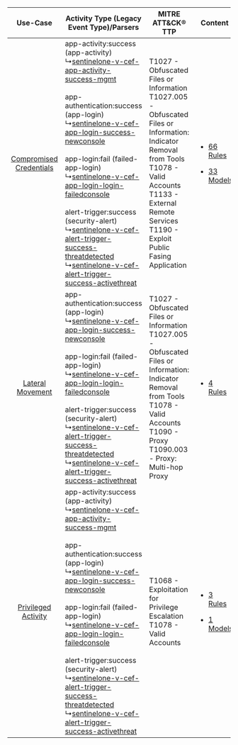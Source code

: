 |    Use-Case    | Activity Type (Legacy Event Type)/Parsers    | MITRE ATT&CK® TTP    | Content    |
|:----:| ---- | ---- | ---- |
| [Compromised Credentials](../../../UseCases/uc_compromised_credentials.md) |  app-activity:success (app-activity)<br> ↳[sentinelone-v-cef-app-activity-success-mgmt](Ps/pC_sentinelonevcefappactivitysuccessmgmt.md)<br><br> app-authentication:success (app-login)<br> ↳[sentinelone-v-cef-app-login-success-newconsole](Ps/pC_sentinelonevcefapploginsuccessnewconsole.md)<br><br> app-login:fail (failed-app-login)<br> ↳[sentinelone-v-cef-app-login-login-failedconsole](Ps/pC_sentinelonevcefapploginloginfailedconsole.md)<br><br> alert-trigger:success (security-alert)<br> ↳[sentinelone-v-cef-alert-trigger-success-threatdetected](Ps/pC_sentinelonevcefalerttriggersuccessthreatdetected.md)<br> ↳[sentinelone-v-cef-alert-trigger-success-activethreat](Ps/pC_sentinelonevcefalerttriggersuccessactivethreat.md)<br> | T1027 - Obfuscated Files or Information<br>T1027.005 - Obfuscated Files or Information: Indicator Removal from Tools<br>T1078 - Valid Accounts<br>T1133 - External Remote Services<br>T1190 - Exploit Public Fasing Application<br> | [<ul><li>66 Rules</li></ul><ul><li>33 Models</li></ul>](RM/r_m_sentinelone_vigilance_Compromised_Credentials.md) |
|        [Lateral Movement](../../../UseCases/uc_lateral_movement.md)        |  app-authentication:success (app-login)<br> ↳[sentinelone-v-cef-app-login-success-newconsole](Ps/pC_sentinelonevcefapploginsuccessnewconsole.md)<br><br> app-login:fail (failed-app-login)<br> ↳[sentinelone-v-cef-app-login-login-failedconsole](Ps/pC_sentinelonevcefapploginloginfailedconsole.md)<br><br> alert-trigger:success (security-alert)<br> ↳[sentinelone-v-cef-alert-trigger-success-threatdetected](Ps/pC_sentinelonevcefalerttriggersuccessthreatdetected.md)<br> ↳[sentinelone-v-cef-alert-trigger-success-activethreat](Ps/pC_sentinelonevcefalerttriggersuccessactivethreat.md)<br>    | T1027 - Obfuscated Files or Information<br>T1027.005 - Obfuscated Files or Information: Indicator Removal from Tools<br>T1078 - Valid Accounts<br>T1090 - Proxy<br>T1090.003 - Proxy: Multi-hop Proxy<br>    | [<ul><li>4 Rules</li></ul>](RM/r_m_sentinelone_vigilance_Lateral_Movement.md)    |
|     [Privileged Activity](../../../UseCases/uc_privileged_activity.md)     |  app-activity:success (app-activity)<br> ↳[sentinelone-v-cef-app-activity-success-mgmt](Ps/pC_sentinelonevcefappactivitysuccessmgmt.md)<br><br> app-authentication:success (app-login)<br> ↳[sentinelone-v-cef-app-login-success-newconsole](Ps/pC_sentinelonevcefapploginsuccessnewconsole.md)<br><br> app-login:fail (failed-app-login)<br> ↳[sentinelone-v-cef-app-login-login-failedconsole](Ps/pC_sentinelonevcefapploginloginfailedconsole.md)<br><br> alert-trigger:success (security-alert)<br> ↳[sentinelone-v-cef-alert-trigger-success-threatdetected](Ps/pC_sentinelonevcefalerttriggersuccessthreatdetected.md)<br> ↳[sentinelone-v-cef-alert-trigger-success-activethreat](Ps/pC_sentinelonevcefalerttriggersuccessactivethreat.md)<br> | T1068 - Exploitation for Privilege Escalation<br>T1078 - Valid Accounts<br>    | [<ul><li>3 Rules</li></ul><ul><li>1 Models</li></ul>](RM/r_m_sentinelone_vigilance_Privileged_Activity.md)       |